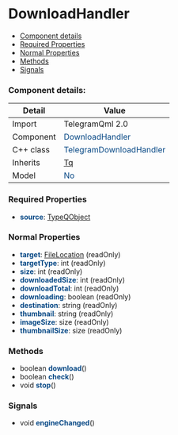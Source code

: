 # DownloadHandler

 * [Component details](#component-details)
 * [Required Properties](#required-properties)
 * [Normal Properties](#normal-properties)
 * [Methods](#methods)
 * [Signals](#signals)


### Component details:

|Detail|Value|
|------|-----|
|Import|TelegramQml 2.0|
|Component|<font color='#074885'>DownloadHandler</font>|
|C++ class|<font color='#074885'>TelegramDownloadHandler</font>|
|Inherits|<font color='#074885'>[Tq](https://github.com/Aseman-Land/libqtelegram-aseman-edition/blob/API51/telegram/documents/types/tq.md)</font>|
|Model|<font color='#074885'>No</font>|


### Required Properties

* <font color='#074885'><b>source</b></font>: [TypeQObject](typeqobject.md)


### Normal Properties

* <font color='#074885'><b>target</b></font>: [FileLocation](filelocation.md) (readOnly)
* <font color='#074885'><b>targetType</b></font>: int (readOnly)
* <font color='#074885'><b>size</b></font>: int (readOnly)
* <font color='#074885'><b>downloadedSize</b></font>: int (readOnly)
* <font color='#074885'><b>downloadTotal</b></font>: int (readOnly)
* <font color='#074885'><b>downloading</b></font>: boolean (readOnly)
* <font color='#074885'><b>destination</b></font>: string (readOnly)
* <font color='#074885'><b>thumbnail</b></font>: string (readOnly)
* <font color='#074885'><b>imageSize</b></font>: size (readOnly)
* <font color='#074885'><b>thumbnailSize</b></font>: size (readOnly)


### Methods

 * boolean <font color='#074885'><b>download</b></font>()
 * boolean <font color='#074885'><b>check</b></font>()
 * void <font color='#074885'><b>stop</b></font>()


### Signals

 * void <font color='#074885'><b>engineChanged</b></font>()


